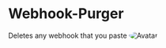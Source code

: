 # Webhook-Purger
Deletes any webhook that you paste
<img src="https://media.discordapp.net/attachments/783520052388692008/785025737697525780/unknown.png" alt="Avatar" style="border-radius: 75%;">
